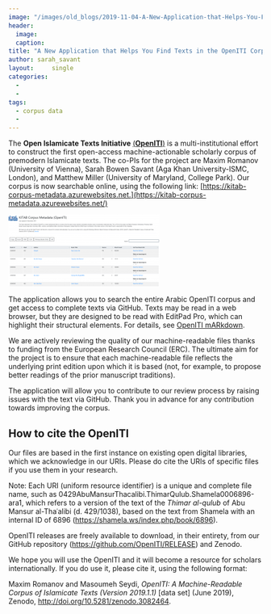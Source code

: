 ```yaml
---
image: "/images/old_blogs/2019-11-04-A-New-Application-that-Helps-You-Find-Texts-in-the-OpenITI-Corpus//media/image1.png"
header:
  image: 
  caption: 
title: "A New Application that Helps You Find Texts in the OpenITI Corpus"			
author: sarah_savant		
layout:		single
categories:
  - 
  - 
tags:
  - corpus data
  - 
---
```

The **Open Islamicate Texts Initiative** [(**OpenITI**)](http://kitab-project.org/openiti/) is a multi-institutional effort to construct the first open-access machine-actionable scholarly corpus of premodern Islamicate texts. The co-PIs for the project are Maxim Romanov (University of Vienna), Sarah Bowen Savant (Aga Khan University-ISMC, London), and Matthew Miller (University of Maryland, College Park). Our corpus is now searchable online, using the following link: [https://kitab-corpus-metadata.azurewebsites.net.](https://kitab-corpus-metadata.azurewebsites.net/)



[![](/images/old_blogs/2019-11-04-A-New-Application-that-Helps-You-Find-Texts-in-the-OpenITI-Corpus//media/image1.png)](/images/old_blogs/2019-11-04-A-New-Application-that-Helps-You-Find-Texts-in-the-OpenITI-Corpus//media/image1.png)



The application allows you to search the entire Arabic OpenITI corpus and get access to complete texts via GitHub. Texts may be read in a web browser, but they are designed to be read with EditPad Pro, which can highlight their structural elements. For details, see [OpenITI mARkdown](https://maximromanov.github.io/mARkdown/).



We are actively reviewing the quality of our machine-readable files thanks to funding from the European Research Council (ERC). The ultimate aim for the project is to ensure that each machine-readable file reflects the underlying print edition upon which it is based (not, for example, to propose better readings of the prior manuscript traditions).



The application will allow you to contribute to our review process by raising issues with the text via GitHub. Thank you in advance for any contribution towards improving the corpus.



## How to cite the OpenITI




Our files are based in the first instance on existing open digital libraries, which we acknowledge in our URIs. Please do cite the URIs of specific files if you use them in your research.



Note: Each URI (uniform resource identifier) is a unique and complete file name, such as 0429AbuMansurThacalibi.ThimarQulub.Shamela0006896-ara1, which refers to a version of the text of the *Thimar al-qulub* of Abu Mansur al-Thaʿalibi (d. 429/1038), based on the text from Shamela with an internal ID of 6896 (<https://shamela.ws/index.php/book/6896>).



OpenITI releases are freely available to download, in their entirety, from our GitHub repository (<https://github.com/OpenITI/RELEASE>) and Zenodo.



We hope you will use the OpenITI and it will become a resource for scholars internationally. If you do use it, please cite it, using the following format: 



Maxim Romanov and Masoumeh Seydi, *OpenITI: A Machine-Readable Corpus of Islamicate Texts (Version 2019.1.1)* \[data set\] (June 2019), Zenodo, <http://doi.org/10.5281/zenodo.3082464>.

